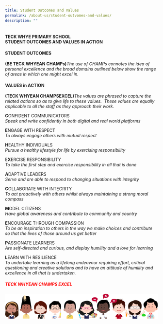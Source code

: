 ```yaml
---
title: Student Outcomes and Values
permalink: /about-us/student-outvomes-and-values/
description: ""
---
```

<h4 style="color:navyblue">TECK WHYE PRIMARY SCHOOL
<br> 
STUDENT OUTCOMES AND VALUES IN ACTION</h4>

#### STUDENT OUTCOMES  
**(BE TECK WHYEAN CHAMPs)**_The use of CHAMPs connotes the idea of personal excellence and the broad domains outlined below show the range of areas in which one might excel in._

#### VALUES in ACTION
**(TECK WHYEAN CHAMPSEXCEL)**_The values are phrased to capture the related actions so as to give life to these values.  These values are equally applicable to all the staff as they approach their work._

**C**ONFIDENT COMMUNICATORS  
_Speak and write confidently in both digital and real world platforms_

**E**NGAGE WITH RESPECT  
_To always engage others with mutual respect_

**H**EALTHY INDIVIDUALS  
_Pursue a healthy lifestyle for life by exercising responsibility_

E**X**ERCISE RESPONSIBILITY  
_To take the first step and exercise responsibility in all that is done_

**A**DAPTIVE LEADERS  
_Serve and are able to respond to changing situations with integrity_

**C**OLLABORATE WITH INTEGRITY  
_To act proactively with others whilst always maintaining a strong moral compass_

**M**ODEL CITIZENS  
_Have global awareness and contribute to community and country_

**E**NCOURAGE THROUGH COMPASSION  
_To be an inspiration to others in the way we make choices and contribute so that the lives of those around us get better_

**P**ASSIONATE LEARNERS  
_Are self-directed and curious, and display humility and a love for learning_

**L**EARN WITH RESILIENCE  
_To undertake learning as a lifelong endeavour requiring effort, critical questioning and creative solutions and to have an attitude of humility and excellence in all that is undertaken._

<h5 style="color:red">TECK WHYEAN CHAMPS EXCEL</h5>

![](/images/kids.png)